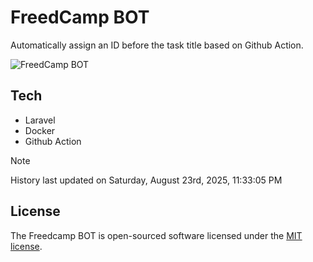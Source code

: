 # FreedCamp BOT

Automatically assign an ID before the task title based on Github Action.

![FreedCamp BOT](https://repository-images.githubusercontent.com/737932867/7d34798b-2680-471c-b089-a78a718d3d6a)

## Tech

- Laravel
- Docker
- Github Action

> [!NOTE]  
> History last updated on Saturday, August 23rd, 2025, 11:33:05 PM

## License

The Freedcamp BOT is open-sourced software licensed under the [MIT license](https://opensource.org/licenses/MIT).
